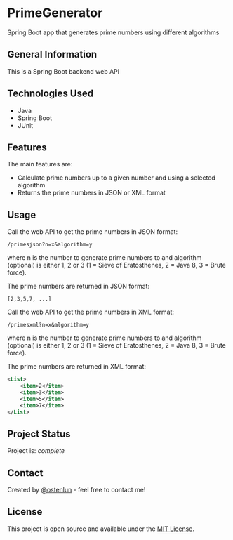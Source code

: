 # PrimeGenerator
Spring Boot app that generates prime numbers using different algorithms

## General Information
This is a Spring Boot backend web API

## Technologies Used
- Java
- Spring Boot
- JUnit

## Features
The main features are:
- Calculate prime numbers up to a given number and using a selected algorithm
- Returns the prime numbers in JSON or XML format

## Usage
Call the web API to get the prime numbers in JSON format:

```
/primesjson?n=x&algorithm=y
```

where n is the number to generate prime numbers to and algorithm (optional) is either 1, 2 or 3 
(1 = Sieve of Eratosthenes, 2 = Java 8, 3 = Brute force).

The prime numbers are returned in JSON format:

```
[2,3,5,7, ...]
```

Call the web API to get the prime numbers in XML format:

```
/primesxml?n=x&algorithm=y
```

where n is the number to generate prime numbers to and algorithm (optional) is either 1, 2 or 3 
(1 = Sieve of Eratosthenes, 2 = Java 8, 3 = Brute force).

The prime numbers are returned in XML format:

```xml
<List>
	<item>2</item>
	<item>3</item>
	<item>5</item>
	<item>7</item>
</List>
```

## Project Status
Project is: _complete_

## Contact
Created by [@ostenlun](https://www.codeheaven.one/) - feel free to contact me!

## License
This project is open source and available under the [MIT License]().
